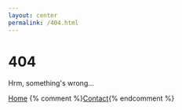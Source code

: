 ```yaml
---
layout: center
permalink: /404.html
---
```


# 404

Hrm, something's wrong...

<div class="mt3">
  <a href="{{ site.baseurl }}/" class="button button-blue button-big">Home</a>
  {% comment %}<a href="{{ site.baseurl }}/contact/" class="button button-blue button-big">Contact</a>{% endcomment %}
</div>
